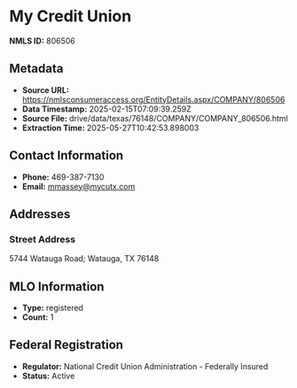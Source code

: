 # My Credit Union

**NMLS ID:** 806506

## Metadata
- **Source URL:** https://nmlsconsumeraccess.org/EntityDetails.aspx/COMPANY/806506
- **Data Timestamp:** 2025-02-15T07:09:39.259Z
- **Source File:** drive/data/texas/76148/COMPANY/COMPANY_806506.html
- **Extraction Time:** 2025-05-27T10:42:53.898003

## Contact Information
- **Phone:** 469-387-7130
- **Email:** mmassey@mycutx.com

## Addresses
### Street Address
5744 Watauga Road; Watauga, TX 76148

## MLO Information
- **Type:** registered
- **Count:** 1

## Federal Registration
- **Regulator:** National Credit Union Administration - Federally Insured
- **Status:** Active
